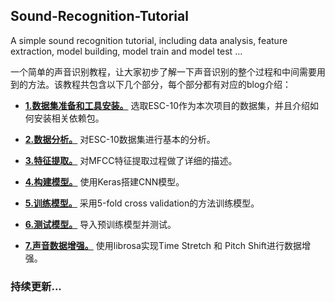 ## Sound-Recognition-Tutorial
A simple sound recognition tutorial, including data analysis, feature extraction, model building, model train and model test ... 

一个简单的声音识别教程，让大家初步了解一下声音识别的整个过程和中间需要用到的方法。该教程共包含以下几个部分，每个部分都有对应的blog介绍：

- **[1.数据集准备和工具安装。](https://blog.csdn.net/zzc15806/article/details/84972108)** 选取ESC-10作为本次项目的数据集，并且介绍如何安装相关依赖包。
 
- **[2.数据分析。](https://blog.csdn.net/zzc15806/article/details/84973370)** 对ESC-10数据集进行基本的分析。

- **[3.特征提取。](https://blog.csdn.net/zzc15806/article/details/84974458)** 对MFCC特征提取过程做了详细的描述。

- **[4.构建模型。](https://blog.csdn.net/zzc15806/article/details/84975137)** 使用Keras搭建CNN模型。

- **[5.训练模型。](https://blog.csdn.net/zzc15806/article/details/84975539)** 采用5-fold cross validation的方法训练模型。

- **[6.测试模型。](https://blog.csdn.net/zzc15806/article/details/84975709)** 导入预训练模型并测试。

- **[7.声音数据增强。](https://blog.csdn.net/zzc15806/article/details/90510292)** 使用librosa实现Time Stretch 和 Pitch Shift进行数据增强。

### 持续更新...
